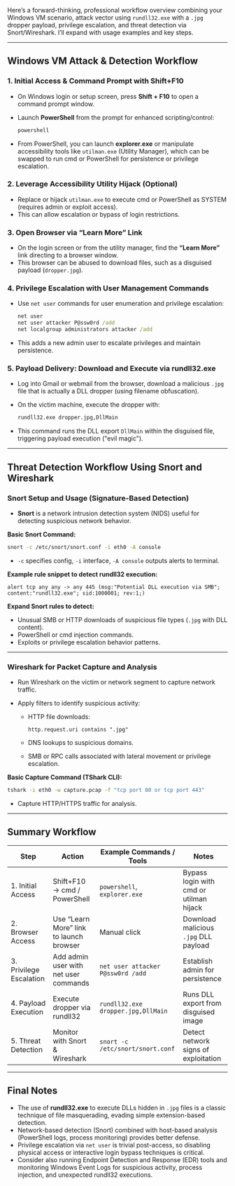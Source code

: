 
Here’s a forward-thinking, professional workflow overview combining your Windows VM scenario, attack vector using `rundll32.exe` with a `.jpg` dropper payload, privilege escalation, and threat detection via Snort/Wireshark. I’ll expand with usage examples and key steps.

---

## Windows VM Attack & Detection Workflow

### 1. Initial Access & Command Prompt with Shift+F10

* On Windows login or setup screen, press **Shift + F10** to open a command prompt window.
* Launch **PowerShell** from the prompt for enhanced scripting/control:

  ```powershell
  powershell
  ```
* From PowerShell, you can launch **explorer.exe** or manipulate accessibility tools like `utilman.exe` (Utility Manager), which can be swapped to run cmd or PowerShell for persistence or privilege escalation.

### 2. Leverage Accessibility Utility Hijack (Optional)

* Replace or hijack `utilman.exe` to execute cmd or PowerShell as SYSTEM (requires admin or exploit access).
* This can allow escalation or bypass of login restrictions.

### 3. Open Browser via “Learn More” Link

* On the login screen or from the utility manager, find the **“Learn More”** link directing to a browser window.
* This browser can be abused to download files, such as a disguised payload (`dropper.jpg`).

### 4. Privilege Escalation with User Management Commands

* Use `net user` commands for user enumeration and privilege escalation:

  ```cmd
  net user
  net user attacker P@ssw0rd /add
  net localgroup administrators attacker /add
  ```
* This adds a new admin user to escalate privileges and maintain persistence.

### 5. Payload Delivery: Download and Execute via rundll32.exe

* Log into Gmail or webmail from the browser, download a malicious `.jpg` file that is actually a DLL dropper (using filename obfuscation).
* On the victim machine, execute the dropper with:

  ```cmd
  rundll32.exe dropper.jpg,DllMain
  ```
* This command runs the DLL export `DllMain` within the disguised file, triggering payload execution ("evil magic").

---

## Threat Detection Workflow Using Snort and Wireshark

### Snort Setup and Usage (Signature-Based Detection)

* **Snort** is a network intrusion detection system (NIDS) useful for detecting suspicious network behavior.

**Basic Snort Command:**

```bash
snort -c /etc/snort/snort.conf -i eth0 -A console
```

* `-c` specifies config, `-i` interface, `-A console` outputs alerts to terminal.

**Example rule snippet to detect rundll32 execution:**

```snort
alert tcp any any -> any 445 (msg:"Potential DLL execution via SMB"; content:"rundll32.exe"; sid:1000001; rev:1;)
```

**Expand Snort rules to detect:**

* Unusual SMB or HTTP downloads of suspicious file types (`.jpg` with DLL content).
* PowerShell or cmd injection commands.
* Exploits or privilege escalation behavior patterns.

---

### Wireshark for Packet Capture and Analysis

* Run Wireshark on the victim or network segment to capture network traffic.
* Apply filters to identify suspicious activity:

  * HTTP file downloads:

    ```wireshark
    http.request.uri contains ".jpg"
    ```
  * DNS lookups to suspicious domains.
  * SMB or RPC calls associated with lateral movement or privilege escalation.

**Basic Capture Command (TShark CLI):**

```bash
tshark -i eth0 -w capture.pcap -f "tcp port 80 or tcp port 443"
```

* Capture HTTP/HTTPS traffic for analysis.

---

## Summary Workflow

| Step                    | Action                                  | Example Commands / Tools           | Notes                                   |
| ----------------------- | --------------------------------------- | ---------------------------------- | --------------------------------------- |
| 1. Initial Access       | Shift+F10 → cmd / PowerShell            | `powershell`, `explorer.exe`       | Bypass login with cmd or utilman hijack |
| 2. Browser Access       | Use “Learn More” link to launch browser | Manual click                       | Download malicious `.jpg` DLL payload   |
| 3. Privilege Escalation | Add admin user with net user commands   | `net user attacker P@ssw0rd /add`  | Establish admin for persistence         |
| 4. Payload Execution    | Execute dropper via rundll32            | `rundll32.exe dropper.jpg,DllMain` | Runs DLL export from disguised image    |
| 5. Threat Detection     | Monitor with Snort & Wireshark          | `snort -c /etc/snort/snort.conf`   | Detect network signs of exploitation    |

---

## Final Notes

* The use of **rundll32.exe** to execute DLLs hidden in `.jpg` files is a classic technique of file masquerading, evading simple extension-based detection.
* Network-based detection (Snort) combined with host-based analysis (PowerShell logs, process monitoring) provides better defense.
* Privilege escalation via `net user` is trivial post-access, so disabling physical access or interactive login bypass techniques is critical.
* Consider also running Endpoint Detection and Response (EDR) tools and monitoring Windows Event Logs for suspicious activity, process injection, and unexpected rundll32 executions.


